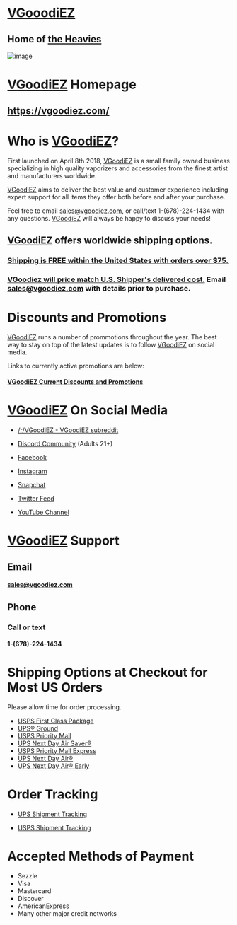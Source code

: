 # [VGooodiEZ](https://vgoodiez.com/)
## Home of [the Heavies](https://vgoodiez.com/collections/the-heavies)

![image](https://user-images.githubusercontent.com/104687767/167254338-99b57fca-9058-4c68-a16c-17fee48c8355.png)

# [VGoodiEZ](https://VGoodiEZ.com) Homepage

## https://vgoodiez.com/

# Who is [VGoodiEZ](https://VGoodiEZ.com)?

First launched on April 8th 2018, [VGoodiEZ](https://VGoodiEZ.com) is a small family owned business specializing in high quality vaporizers and accessories from the finest artist and manufacturers worldwide.

[VGoodiEZ](https://VGoodiEZ.com) aims to deliver the best value and customer experience including expert support for all items they offer both before and after your purchase.

Feel free to email sales@vgoodiez.com, or call/text 1-(678)-224-1434 with any questions.  [VGoodiEZ](https://VGoodiEZ.com) will always be happy to discuss your needs!

## [VGoodiEZ](https://VGoodiEZ.com) offers worldwide shipping options.   
### [Shipping is FREE within the United States with orders over $75.](https://vgoodiez.com/pages/discounts) 
### [VGoodiez will price match U.S. Shipper's delivered cost.](https://vgoodiez.com/pages/discounts) Email sales@vgoodiez.com with details prior to purchase.  
# Discounts and Promotions
[VGoodiEZ](https://VGoodiEZ.com) runs a number of prommotions throughout the year. The best way to stay on top of the latest updates is to follow [VGoodiEZ](https://VGoodiEZ.com) on social media.

Links to currently active promotions are below:
#### [VGoodiEZ Current Discounts and Promotions](https://vgoodiez.com/pages/discounts) 

# [VGoodiEZ](https://VGoodiEZ.com) On Social Media

- [/r/VGoodiEZ - VGoodiEZ subreddit](https://www.reddit.com/r/VGoodiez/)

- [Discord Community](https://discord.gg/UETxShF9sr) (Adults 21+)

- [Facebook](https://www.facebook.com/vgoodiez.shop)

- [Instagram](https://instagram.com/_vgoodiez_)

- [Snapchat](https://snapchat.com/add/vgoodiez.com)

- [Twitter Feed](https://twitter.com/VgoodiezC)

- [YouTube Channel](http://www.youtube.com/channel/UCQkwKOZZ_P8mb6LOInVYZ1A)

# [VGoodiEZ](https://VGoodiEZ.com) Support

## Email

#### sales@vgoodiez.com

## Phone
### Call or text
#### 1-(678)-224-1434

# Shipping Options at Checkout for Most US Orders
Please allow time for order processing.
- [USPS First Class Package](https://www.usps.com/ship/first-class-mail.htm)
- [UPS® Ground](https://www.ups.com/maps?loc=en_US)
- [USPS Priority Mail](https://www.usps.com/ship/priority-mail.htm)
- [UPS Next Day Air Saver®](https://www.ups.com/assets/resources/media/en_US/UPS_Next_Day_Air.pdf)
- [USPS Priority Mail Express](https://www.usps.com/ship/priority-mail-express.htm)
- [UPS Next Day Air®](https://www.ups.com/assets/resources/media/en_US/UPS_Next_Day_Air.pdf)
- [UPS Next Day Air® Early](https://www.ups.com/assets/resources/media/en_US/UPS_Next_Day_Air.pdf)

# Order Tracking
- [UPS Shipment Tracking](https://www.ups.com/tracking/tracking.html)

- [USPS Shipment Tracking](https://tools.usps.com/go/TrackConfirmAction!input.action)

# Accepted Methods of Payment
- Sezzle
- Visa
- Mastercard
- Discover
- AmericanExpress
- Many other major credit networks
